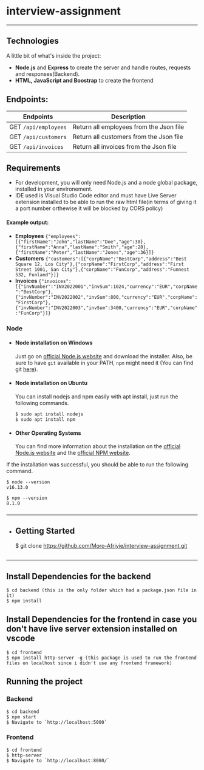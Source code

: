 # interview-assignment

---

## Technologies

A little bit of what's inside the project:

- **Node.js** and **Express** to create the server and handle routes, requests and responses(Backend).
- **HTML, JavaScript and Boostrap** to create the frontend

## Endpoints:

| Endpoints            | Description                             |
| -------------------- | --------------------------------------- |
| GET `/api/employees` | Return all employees from the Json file |
| GET `/api/customers` | Return all customers from the Json file |
| GET `/api/invoices`  | Return all invoices from the Json file  |

## Requirements

- For development, you will only need Node.js and a node global package, installed in your environement.
- IDE used is Visual Studio Code editor and must have Live Server extension installed to be able to run the raw html file(in terms of giving it a port number orthewise it will be blocked by CORS policy)

#### Example output:

- **Employees** `{"employees":[{"firstName":"John","lastName":"Doe","age":30},{"firstName":"Anna","lastName":"Smith","age":28},{"firstName":"Peter","lastName":"Jones","age":36}]}`
- **Customers** `{"customers":[{"corpName":"BestCorp","address":"Best Square 12, Los City"},{"corpName":"FirstCorp","address":"First Street 1001, San City"},{"corpName":"FunCorp","address":"Funnest 532, Funland"}]}`
- **Invoices** `{"invoices":[{"invNumber":"INV2022001","invSum":1024,"currency":"EUR","corpName":"BestCorp"},{"invNumber":"INV2022002","invSum":800,"currency":"EUR","corpName":"FirstCorp"},{"invNumber":"INV2022003","invSum":3400,"currency":"EUR","corpName":"FunCorp"}]}`

### Node

- #### Node installation on Windows

  Just go on [official Node.js website](https://nodejs.org/) and download the installer.
  Also, be sure to have `git` available in your PATH, `npm` might need it (You can find git [here](https://git-scm.com/)).

- #### Node installation on Ubuntu

  You can install nodejs and npm easily with apt install, just run the following commands.

      $ sudo apt install nodejs
      $ sudo apt install npm

- #### Other Operating Systems
  You can find more information about the installation on the [official Node.js website](https://nodejs.org/) and the [official NPM website](https://npmjs.org/).

If the installation was successful, you should be able to run the following command.

    $ node --version
    v16.13.0

    $ npm --version
    8.1.0

###

---

- ## Getting Started
  $ git clone https://github.com/Moro-Afriyie/interview-assignment.git

##

---

## Install Dependencies for the backend

    $ cd backend (this is the only folder which had a package.json file in it)
    $ npm install

## Install Dependencies for the frontend in case you don't have live server extension installed on vscode

    $ cd frontend
    $ npm install http-server -g (this package is used to run the frontend files on localhost since i didn't use any frontend framework)

## Running the project

### Backend

    $ cd backend
    $ npm start
    $ Navigate to `http://localhost:5000`

### Frontend

    $ cd frontend
    $ http-server
    $ Navigate to `http://localhost:8080/`
